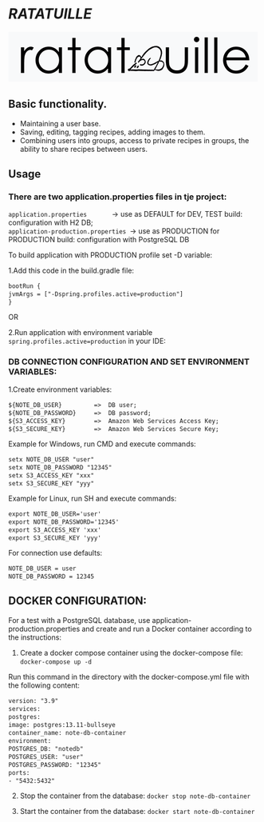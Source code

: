 # _RATATUILLE_


![Logo](./src/main/resources/static/img/logo-small.png)
## Basic functionality.

- Maintaining a user base.
- Saving, editing, tagging recipes, adding images to them.
- Combining users into groups, access to private recipes in groups, the ability to share recipes between users.

## Usage
### There are two application.properties files in tje project:
```application.properties       ```-> use as DEFAULT    for DEV, TEST  build: configuration with H2 DB; </br>
```application-production.properties ```-> use as PRODUCTION for PRODUCTION build: configuration with PostgreSQL DB

To build application with PRODUCTION profile set -D variable:

1.Add this code in the build.gradle file:

```
bootRun {
jvmArgs = ["-Dspring.profiles.active=production"]
}
```
OR

2.Run application with environment variable ```spring.profiles.active=production``` in your IDE:

### DB CONNECTION CONFIGURATION AND SET ENVIRONMENT VARIABLES:

1.Create environment variables:
```
${NOTE_DB_USER}         =>  DB user;
${NOTE_DB_PASSWORD}     =>  DB password;
${S3_ACCESS_KEY}        =>  Amazon Web Services Access Key;
${S3_SECURE_KEY}        =>  Amazon Web Services Secure Key;
```

Example for Windows, run  CMD and execute commands:
```
setx NOTE_DB_USER "user"
setx NOTE_DB_PASSWORD "12345"
setx S3_ACCESS_KEY "xxx"
setx S3_SECURE_KEY "yyy"
```
Example for Linux, run  SH and execute commands:
```
export NOTE_DB_USER='user'
export NOTE_DB_PASSWORD='12345'
export S3_ACCESS_KEY 'xxx'
export S3_SECURE_KEY 'yyy'
```
For connection use defaults:
```
NOTE_DB_USER = user
NOTE_DB_PASSWORD = 12345
```

## DOCKER CONFIGURATION:

For a test with a PostgreSQL database, use application-production.properties and create and run a Docker container according to the instructions:

1. Create a docker compose container using the docker-compose file:
   ```docker-compose up -d```

Run this command in the directory with the docker-compose.yml file with the following content:
```
version: "3.9"
services:
postgres:
image: postgres:13.11-bullseye
container_name: note-db-container
environment:
POSTGRES_DB: "notedb"
POSTGRES_USER: "user"
POSTGRES_PASSWORD: "12345"
ports:
- "5432:5432"
```

2. Stop the container from the database:
   ```docker stop note-db-container```

3. Start the container from the database:
   ```docker start note-db-container```
